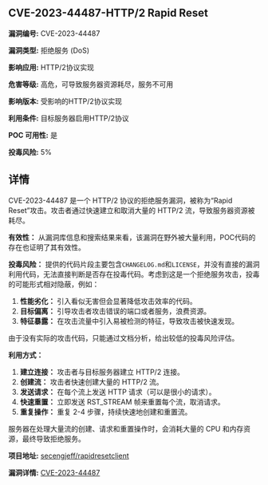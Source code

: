 ## CVE-2023-44487-HTTP/2 Rapid Reset

**漏洞编号:** CVE-2023-44487

**漏洞类型:** 拒绝服务 (DoS)

**影响应用:** HTTP/2协议实现

**危害等级:** 高危，可导致服务器资源耗尽，服务不可用

**影响版本:** 受影响的HTTP/2协议实现

**利用条件:** 目标服务器启用HTTP/2协议

**POC 可用性:** 是

**投毒风险:** 5%

## 详情

CVE-2023-44487 是一个 HTTP/2 协议的拒绝服务漏洞，被称为“Rapid Reset”攻击。攻击者通过快速建立和取消大量的 HTTP/2 流，导致服务器资源被耗尽。

**有效性：**
从漏洞库信息和搜索结果来看，该漏洞在野外被大量利用，POC代码的存在也证明了其有效性。

**投毒风险：**
提供的代码片段主要包含`CHANGELOG.md`和`LICENSE`，并没有直接的漏洞利用代码，无法直接判断是否存在投毒代码。考虑到这是一个拒绝服务攻击，投毒的可能形式相对隐蔽，例如：
1.  **性能劣化：** 引入看似无害但会显著降低攻击效率的代码。
2.  **目标偏离：**  引导攻击者攻击错误的端口或者服务，浪费资源。
3.  **特征暴露：**  在攻击流量中引入易被检测的特征，导致攻击被快速发现。

由于没有实际的攻击代码，只能通过文档分析，给出较低的投毒风险评估。

**利用方式：**
1.  **建立连接：** 攻击者与目标服务器建立 HTTP/2 连接。
2.  **创建流：**  攻击者快速创建大量的 HTTP/2 流。
3.  **发送请求：**  在每个流上发送 HTTP 请求（可以是很小的请求）。
4.  **快速重置：**  立即发送 RST_STREAM 帧来重置每个流，取消请求。
5.  **重复操作：**  重复 2-4 步骤，持续快速地创建和重置流。

服务器在处理大量流的创建、请求和重置操作时，会消耗大量的 CPU 和内存资源，最终导致拒绝服务。

**项目地址:** [secengjeff/rapidresetclient](https://github.com/secengjeff/rapidresetclient)

**漏洞详情:** [CVE-2023-44487](https://nvd.nist.gov/vuln/detail/CVE-2023-44487)